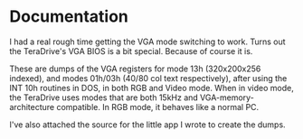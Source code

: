 # Documentation
I had a real rough time getting the VGA mode switching to work. Turns out the TeraDrive's VGA BIOS is a bit special. Because of course it is.

These are dumps of the VGA registers for mode 13h (320x200x256 indexed), and modes 01h/03h (40/80 col text respectively), after using the INT 10h routines in DOS, in both RGB and Video mode. When in video mode, the TeraDrive uses modes that are both 15kHz and VGA-memory-architecture compatible. In RGB mode, it behaves like a normal PC.

I've also attached the source for the little app I wrote to create the dumps.
